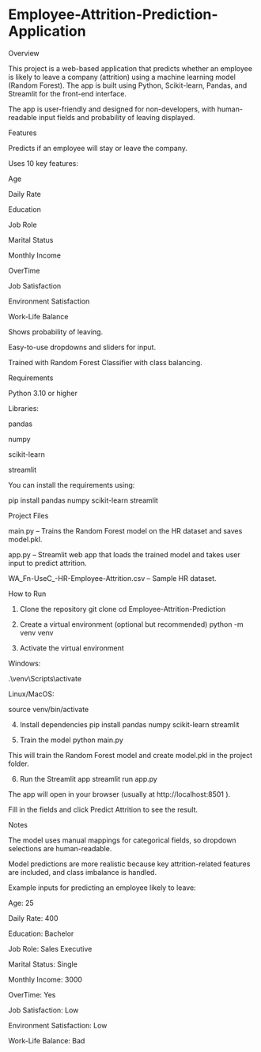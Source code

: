 # Employee-Attrition-Prediction-Application
Overview

This project is a web-based application that predicts whether an employee is likely to leave a company (attrition) using a machine learning model (Random Forest).
The app is built using Python, Scikit-learn, Pandas, and Streamlit for the front-end interface.

The app is user-friendly and designed for non-developers, with human-readable input fields and probability of leaving displayed.

Features

Predicts if an employee will stay or leave the company.

Uses 10 key features:

Age

Daily Rate

Education

Job Role

Marital Status

Monthly Income

OverTime

Job Satisfaction

Environment Satisfaction

Work-Life Balance

Shows probability of leaving.

Easy-to-use dropdowns and sliders for input.

Trained with Random Forest Classifier with class balancing.

Requirements

Python 3.10 or higher

Libraries:

pandas

numpy

scikit-learn

streamlit

You can install the requirements using:

pip install pandas numpy scikit-learn streamlit

Project Files

main.py – Trains the Random Forest model on the HR dataset and saves model.pkl.

app.py – Streamlit web app that loads the trained model and takes user input to predict attrition.

WA_Fn-UseC_-HR-Employee-Attrition.csv – Sample HR dataset.

How to Run
1. Clone the repository
git clone <your-repo-url>
cd Employee-Attrition-Prediction

2. Create a virtual environment (optional but recommended)
python -m venv venv

3. Activate the virtual environment

Windows:

.\venv\Scripts\activate


Linux/MacOS:

source venv/bin/activate

4. Install dependencies
pip install pandas numpy scikit-learn streamlit

5. Train the model
python main.py


This will train the Random Forest model and create model.pkl in the project folder.

6. Run the Streamlit app
streamlit run app.py


The app will open in your browser (usually at http://localhost:8501
).

Fill in the fields and click Predict Attrition to see the result.

Notes

The model uses manual mappings for categorical fields, so dropdown selections are human-readable.

Model predictions are more realistic because key attrition-related features are included, and class imbalance is handled.

Example inputs for predicting an employee likely to leave:

Age: 25

Daily Rate: 400

Education: Bachelor

Job Role: Sales Executive

Marital Status: Single

Monthly Income: 3000

OverTime: Yes

Job Satisfaction: Low

Environment Satisfaction: Low

Work-Life Balance: Bad
